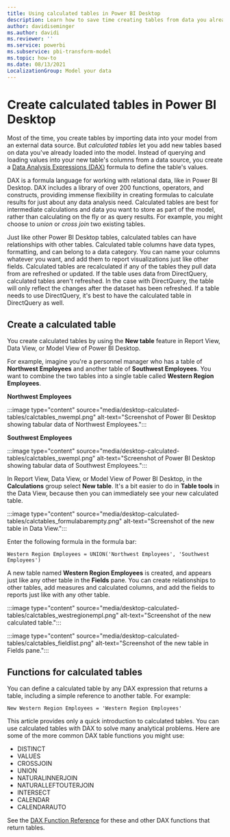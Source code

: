```yaml
---
title: Using calculated tables in Power BI Desktop
description: Learn how to save time creating tables from data you already have loaded in Power BI Desktop by using calculated tables.
author: davidiseminger
ms.author: davidi
ms.reviewer: ''
ms.service: powerbi
ms.subservice: pbi-transform-model
ms.topic: how-to
ms.date: 08/13/2021
LocalizationGroup: Model your data
---
```


# Create calculated tables in Power BI Desktop

Most of the time, you create tables by importing data into your model from an external data source. But *calculated tables* let you add new tables based on data you've already loaded into the model. Instead of querying and loading values into your new table's columns from a data source, you create a [Data Analysis Expressions (DAX)](/dax/index) formula to define the table's values.

DAX is a formula language for working with relational data, like in Power BI Desktop. DAX includes a library of over 200 functions, operators, and constructs, providing immense flexibility in creating formulas to calculate results for just about any data analysis need. Calculated tables are best for intermediate calculations and data you want to store as part of the model, rather than calculating on the fly or as query results. For example, you might choose to *union* or *cross join* two existing tables.

Just like other Power BI Desktop tables, calculated tables can have relationships with other tables. Calculated table columns have data types, formatting, and can belong to a data category. You can name your columns whatever you want, and add them to report visualizations just like other fields. Calculated tables are recalculated if any of the tables they pull data from are refreshed or updated. If the table uses data from DirectQuery, calculated tables aren't refreshed. In the case with DirectQuery, the table will only reflect the changes after the dataset has been refreshed. If a table needs to use DirectQuery, it's best to have the calculated table in DirectQuery as well.

## Create a calculated table

You create calculated tables by using the **New table** feature in Report View, Data View, or Model View of Power BI Desktop.

For example, imagine you're a personnel manager who has a table of **Northwest Employees** and another table of **Southwest Employees**. You want to combine the two tables into a single table called **Western Region Employees**.

**Northwest Employees**

 :::image type="content" source="media/desktop-calculated-tables/calctables_nwempl.png" alt-text="Screenshot of Power BI Desktop showing tabular data of Northwest Employees.":::

**Southwest Employees**

 :::image type="content" source="media/desktop-calculated-tables/calctables_swempl.png" alt-text="Screenshot of Power BI Desktop showing tabular data of Southwest Employees.":::

In Report View, Data View, or Model View of Power BI Desktop, in the **Calculations** group select **New table**. It's a bit easier to do in **Table tools** in the Data View, because then you can immediately see your new calculated table.

 :::image type="content" source="media/desktop-calculated-tables/calctables_formulabarempty.png" alt-text="Screenshot of the new table in Data View.":::

Enter the following formula in the formula bar:

```dax
Western Region Employees = UNION('Northwest Employees', 'Southwest Employees')
```

A new table named **Western Region Employees** is created, and appears just like any other table in the **Fields** pane. You can create relationships to other tables, add measures and calculated columns, and add the fields to reports just like with any other table.

 :::image type="content" source="media/desktop-calculated-tables/calctables_westregionempl.png" alt-text="Screenshot of the new calculated table.":::

 :::image type="content" source="media/desktop-calculated-tables/calctables_fieldlist.png" alt-text="Screenshot of the new table in Fields pane.":::

## Functions for calculated tables

You can define a calculated table by any DAX expression that returns a table, including a simple reference to another table. For example:

```dax
New Western Region Employees = 'Western Region Employees'
```

This article provides only a quick introduction to calculated tables. You can use calculated tables with DAX to solve many analytical problems. Here are some of the more common DAX table functions you might use:

* DISTINCT
* VALUES
* CROSSJOIN
* UNION
* NATURALINNERJOIN
* NATURALLEFTOUTERJOIN
* INTERSECT
* CALENDAR
* CALENDARAUTO

See the [DAX Function Reference](/dax/dax-function-reference) for these and other DAX functions that return tables.
